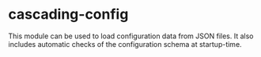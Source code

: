 # cascading-config

This module can be used to load configuration data from JSON files.
It also includes automatic checks of the configuration schema at startup-time.
